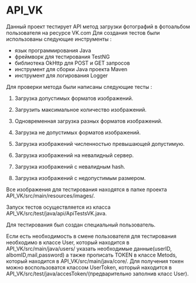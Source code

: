 # API_VK
Данный проект тестирует API метод загрузки фотографий в фотоальбом пользователя на ресурсе VK.com
Для создания тестов были использованы следующие инструменты :
- язык программирования Java
- фреймворк для тестирования TestNG
- библиотека OkHttp для POST и GET запросов
- инструмент для сборки Java проекта Maven
- инструмент для логирования Logger

Для проверки метода были написаны следующие тесты :

1) Загрузка допустимых форматов изображений.

2) Загрузить максимальное количество изображений.

3) Одновременная загрузка разных форматов изображений.

4) Загрузка не допустимых форматов изображений.

5) Загрузка изображений численностью превышающей допустимую.

6) Загрузка изображений на невалидный  сервер.

7) Загрузка изображений с невалидным hash.

8) Загрузка изображений с недопустимым размером.

Все изображения для тестирования находятся в папке проекта API_VK/src/main/resources/images/.

Запуск тестов осуществляется из класса API_VK/src/test/java/api/ApiTestsVK.java.


Для тестирования был создан специальный пользователь.

Если есть необходимость в смене пользователя для тестирования необходимо в классе User, который находится в API_VK/src/main/java/users/
указать необходимые данные(userID, albomID,mail,password) а также прописать TOKEN в классе Metods, который находится в API_VK/src/main/java/core/.
Для получения токен можно воспользоватся классом UserToken, который находится в API_VK/src/test/java/accesToken/(предварительно заполнив класс User).
